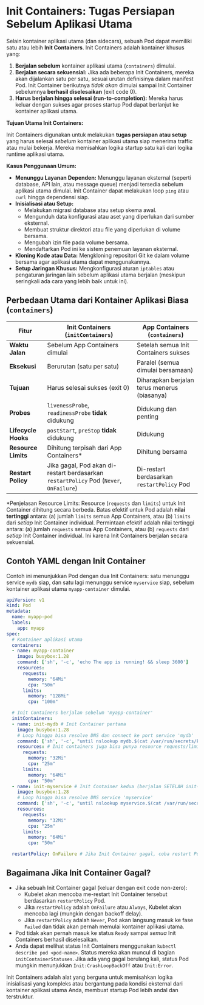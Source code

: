 # Init Containers: Tugas Persiapan Sebelum Aplikasi Utama

Selain kontainer aplikasi utama (dan sidecars), sebuah Pod dapat memiliki satu atau lebih **Init Containers**. Init Containers adalah kontainer khusus yang:

1.  **Berjalan sebelum** kontainer aplikasi utama (`containers`) dimulai.
2.  **Berjalan secara sekuensial:** Jika ada beberapa Init Containers, mereka akan dijalankan satu per satu, sesuai urutan definisinya dalam manifest Pod. Init Container berikutnya *tidak akan* dimulai sampai Init Container sebelumnya **berhasil diselesaikan** (exit code 0).
3.  **Harus berjalan hingga selesai (run-to-completion):** Mereka harus keluar dengan sukses agar proses startup Pod dapat berlanjut ke kontainer aplikasi utama.

**Tujuan Utama Init Containers:**

Init Containers digunakan untuk melakukan **tugas persiapan atau setup** yang harus selesai *sebelum* kontainer aplikasi utama siap menerima traffic atau mulai bekerja. Mereka memisahkan logika startup satu kali dari logika runtime aplikasi utama.

**Kasus Penggunaan Umum:**

*   **Menunggu Layanan Dependen:** Menunggu layanan eksternal (seperti database, API lain, atau message queue) menjadi tersedia sebelum aplikasi utama dimulai. Init Container dapat melakukan loop `ping` atau `curl` hingga dependensi siap.
*   **Inisialisasi atau Setup:**
    *   Melakukan migrasi database atau setup skema awal.
    *   Mengunduh data konfigurasi atau aset yang diperlukan dari sumber eksternal.
    *   Membuat struktur direktori atau file yang diperlukan di volume bersama.
    *   Mengubah izin file pada volume bersama.
    *   Mendaftarkan Pod ini ke sistem penemuan layanan eksternal.
*   **Kloning Kode atau Data:** Mengkloning repositori Git ke dalam volume bersama agar aplikasi utama dapat menggunakannya.
*   **Setup Jaringan Khusus:** Mengkonfigurasi aturan `iptables` atau pengaturan jaringan lain sebelum aplikasi utama berjalan (meskipun seringkali ada cara yang lebih baik untuk ini).

## Perbedaan Utama dari Kontainer Aplikasi Biasa (`containers`)

| Fitur             | Init Containers (`initContainers`)                 | App Containers (`containers`)                      |
|-------------------|----------------------------------------------------|----------------------------------------------------|
| **Waktu Jalan**   | Sebelum App Containers dimulai                    | Setelah semua Init Containers sukses              |
| **Eksekusi**      | Berurutan (satu per satu)                          | Paralel (semua dimulai bersamaan)                 |
| **Tujuan**        | Harus selesai sukses (exit 0)                     | Diharapkan berjalan terus menerus (biasanya)       |
| **Probes**        | `livenessProbe`, `readinessProbe` **tidak** didukung | Didukung dan penting                             |
| **Lifecycle Hooks**| `postStart`, `preStop` **tidak** didukung          | Didukung                                           |
| **Resource Limits**| Dihitung terpisah dari App Containers*            | Dihitung bersama                                   |
| **Restart Policy**| Jika gagal, Pod akan di-restart berdasarkan `restartPolicy` Pod (`Never`, `OnFailure`) | Di-restart berdasarkan `restartPolicy` Pod        |

*Penjelasan Resource Limits: Resource (`requests` dan `limits`) untuk Init Container dihitung secara berbeda. Batas efektif untuk Pod adalah **nilai tertinggi** antara: (a) jumlah `limits` semua App Containers, atau (b) `limits` dari *setiap* Init Container individual. Permintaan efektif adalah nilai tertinggi antara: (a) jumlah `requests` semua App Containers, atau (b) `requests` dari *setiap* Init Container individual. Ini karena Init Containers berjalan secara sekuensial.

## Contoh YAML dengan Init Container

Contoh ini menunjukkan Pod dengan dua Init Containers: satu menunggu service `mydb` siap, dan satu lagi menunggu service `myservice` siap, sebelum kontainer aplikasi utama `myapp-container` dimulai.

```yaml
apiVersion: v1
kind: Pod
metadata:
  name: myapp-pod
  labels:
    app: myapp
spec:
  # Kontainer aplikasi utama
  containers:
  - name: myapp-container
    image: busybox:1.28
    command: ['sh', '-c', 'echo The app is running! && sleep 3600']
    resources:
      requests:
        memory: "64Mi"
        cpu: "50m"
      limits:
        memory: "128Mi"
        cpu: "100m"

  # Init Containers berjalan sebelum 'myapp-container'
  initContainers:
  - name: init-mydb # Init Container pertama
    image: busybox:1.28
    # Loop hingga bisa resolve DNS dan connect ke port service 'mydb'
    command: ['sh', '-c', "until nslookup mydb.$(cat /var/run/secrets/kubernetes.io/serviceaccount/namespace).svc.cluster.local && nc -vz mydb.$(cat /var/run/secrets/kubernetes.io/serviceaccount/namespace).svc.cluster.local 5432; do echo waiting for mydb; sleep 2; done"]
    resources: # Init containers juga bisa punya resource requests/limits
      requests:
        memory: "32Mi"
        cpu: "25m"
      limits:
        memory: "64Mi"
        cpu: "50m"
  - name: init-myservice # Init Container kedua (berjalan SETELAH init-mydb sukses)
    image: busybox:1.28
    # Loop hingga bisa resolve DNS service 'myservice'
    command: ['sh', '-c', "until nslookup myservice.$(cat /var/run/secrets/kubernetes.io/serviceaccount/namespace).svc.cluster.local; do echo waiting for myservice; sleep 2; done"]
    resources:
      requests:
        memory: "32Mi"
        cpu: "25m"
      limits:
        memory: "64Mi"
        cpu: "50m"

  restartPolicy: OnFailure # Jika Init Container gagal, coba restart Pod
```

## Bagaimana Jika Init Container Gagal?

*   Jika sebuah Init Container gagal (keluar dengan exit code non-zero):
    *   Kubelet akan mencoba me-restart Init Container tersebut berdasarkan `restartPolicy` Pod.
    *   Jika `restartPolicy` adalah `OnFailure` atau `Always`, Kubelet akan mencoba lagi (mungkin dengan backoff delay).
    *   Jika `restartPolicy` adalah `Never`, Pod akan langsung masuk ke fase `Failed` dan tidak akan pernah memulai kontainer aplikasi utama.
*   Pod tidak akan pernah masuk ke status `Ready` sampai *semua* Init Containers berhasil diselesaikan.
*   Anda dapat melihat status Init Containers menggunakan `kubectl describe pod <pod-name>`. Status mereka akan muncul di bagian `initContainerStatuses`. Jika ada yang gagal berulang kali, status Pod mungkin menunjukkan `Init:CrashLoopBackOff` atau `Init:Error`.

Init Containers adalah alat yang berguna untuk memisahkan logika inisialisasi yang kompleks atau bergantung pada kondisi eksternal dari kontainer aplikasi utama Anda, membuat startup Pod lebih andal dan terstruktur.
